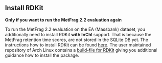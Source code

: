 ## Install RDKit

**Only if you want to run the MetFrag 2.2 evaluation again**

To run the MetFrag 2.2 evaluation on the EA (Massbank) dataset, you additionally need to install 
RDKit **with InChI** support. That is because the MetFrag retention time scores, are not stored
in the SQLite DB yet. The instructions how to install RDKit can be found [here](http://www.rdkit.org/docs/Install.html#linux-and-os-x).
The user maintained repository of Arch Linux contains a [build-file for RDKit](https://aur.archlinux.org/cgit/aur.git/tree/PKGBUILD?h=rdkit&id=1a790a8756bee5e39a5efc751c3ed5b4af30ea49)
giving you additional guidance how to install the package.